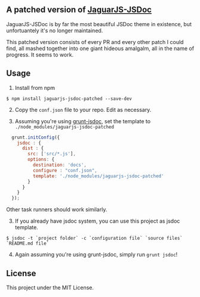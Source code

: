 A patched version of [JaguarJS-JSDoc](https://github.com/davidshimjs/jaguarjs-jsdoc)
---
JaguarJS-JSDoc is by far the most beautiful JSDoc theme in existence, but unfortuantely it's no longer maintained.

This patched version consists of every PR and every other patch I could find, all mashed together into one giant hideous amalgalm, all in the name of progress.  It seems to work.

Usage
---
1. Install from npm
```
$ npm install jaguarjs-jsdoc-patched --save-dev
```

2. Copy the `conf.json` file to your repo.  Edit as necessary.

3. Assuming you're using [grunt-jsdoc](https://github.com/krampstudio/grunt-jsdoc), set the template to `./node_modules/jaguarjs-jsdoc-patched`
``` javascript
  grunt.initConfig({
    jsdoc : {
      dist : {
        src: ['src/*.js'],
        options: {
          destination: 'docs',
          configure : "conf.json",
          template: './node_modules/jaguarjs-jsdoc-patched'
        }
      }
    }
  });
```
Other task runners should work similarly.

3. If you already have jsdoc system, you can use this project as jsdoc template.
```
$ jsdoc -t `project folder` -c `configuration file` `source files` `README.md file`
```

4. Again assuming you're using grunt-jsdoc, simply run `grunt jsdoc`!


License
---
This project under the MIT License.

